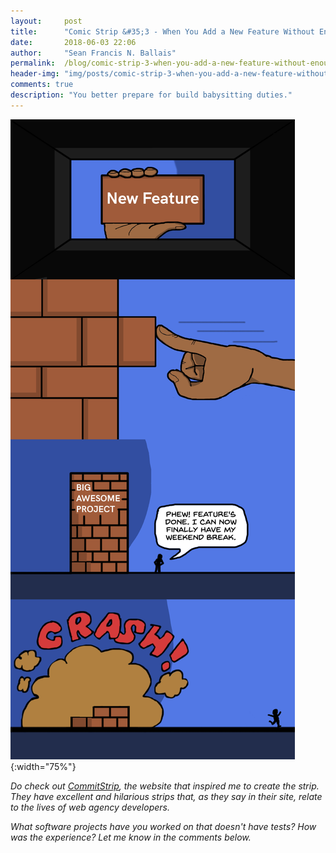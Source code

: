 ```yaml
---
layout:     post
title:      "Comic Strip &#35;3 - When You Add a New Feature Without Enough Tests"
date:       2018-06-03 22:06
author:     "Sean Francis N. Ballais"
permalink:  /blog/comic-strip-3-when-you-add-a-new-feature-without-enough-tests/
header-img: "img/posts/comic-strip-3-when-you-add-a-new-feature-without-enough-tests/header.jpg"
comments: true
description: "You better prepare for build babysitting duties."
---
```


![When You Add a New Feature Without Enough Tests](/static/img/posts/comic-strip-3-when-you-add-a-new-feature-without-enough-tests/comic-strip.jpeg){:width="75%"}

*Do check out [CommitStrip](http://www.commitstrip.com), the website that inspired me to create the strip. They have excellent and hilarious strips that, as they say in their site, relate to the lives of web agency developers.*

*What software projects have you worked on that doesn't have tests? How was the experience? Let me know in the comments below.*
